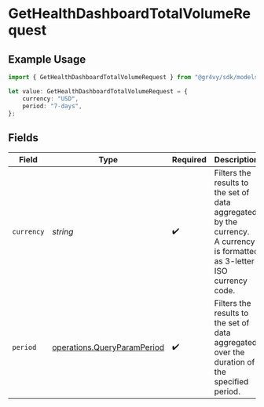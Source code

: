 # GetHealthDashboardTotalVolumeRequest

## Example Usage

```typescript
import { GetHealthDashboardTotalVolumeRequest } from "@gr4vy/sdk/models/operations";

let value: GetHealthDashboardTotalVolumeRequest = {
    currency: "USD",
    period: "7-days",
};
```

## Fields

| Field                                                                                                                     | Type                                                                                                                      | Required                                                                                                                  | Description                                                                                                               | Example                                                                                                                   |
| ------------------------------------------------------------------------------------------------------------------------- | ------------------------------------------------------------------------------------------------------------------------- | ------------------------------------------------------------------------------------------------------------------------- | ------------------------------------------------------------------------------------------------------------------------- | ------------------------------------------------------------------------------------------------------------------------- |
| `currency`                                                                                                                | *string*                                                                                                                  | :heavy_check_mark:                                                                                                        | Filters the results to the set of data aggregated by the currency.<br/>A currency is formatted as 3-letter ISO currency code. | USD                                                                                                                       |
| `period`                                                                                                                  | [operations.QueryParamPeriod](../../models/operations/queryparamperiod.md)                                                | :heavy_check_mark:                                                                                                        | Filters the results to the set of data aggregated over the<br/>duration of the specified period.                          | 7-days                                                                                                                    |